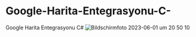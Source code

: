# Google-Harita-Entegrasyonu-C-
Google Harita Entegrasyonu C#
![Bildschirmfoto 2023-06-01 um 20 50 10](https://github.com/safa6161/Google-Harita-Entegrasyonu-C-/assets/109605597/489474c6-0624-4977-989d-48f82643b6c8)
